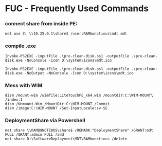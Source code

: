 # FUC - Frequently Used Commands

### connect share from inside PE:
```
net use Z: \\10.25.0.1\share$ /user:RAMbunctious\mdt mdt
```

### compile .exe
```
Invoke-PS2EXE -inputFile .\pre-clean-disk.ps1 -outputFile .\pre-clean-disk.exe -NoConsole -Icon D:\system\icons\mdt.ico

Invoke-PS2EXE -inputFile .\pre-clean-disk.ps1 -outputFile .\pre-clean-disk.exe -NoOutput -NoConsole -Icon D:\system\icons\mdt.ico
```

### Mess with WIM
```
dism /mount-wim /wimfile:LiteTouchPE_x64.wim /mountdir:C:\WIM-MOUNT\ /index:1
dism /Unmount-Wim /MountDir:C:\WIM-MOUNT /Commit
dism /image:C:\WIM-MOUNT /Set-InputLocale:sv-SE
```

### DeploymentShare via Powershell
```
net share \\RAMBUNCTIOUS\share$ /REMARK:"DeploymentShare" /GRANT:mdt FULL /GRANT:admin FULL /add
net share D:\SoftwareDeployment\MDT\RAMbunctious /delete
```